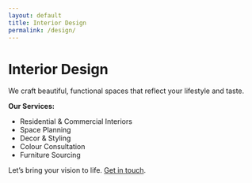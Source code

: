 ```yaml
---
layout: default
title: Interior Design
permalink: /design/
---
```


# Interior Design

We craft beautiful, functional spaces that reflect your lifestyle and taste.

**Our Services:**
- Residential & Commercial Interiors
- Space Planning
- Decor & Styling
- Colour Consultation
- Furniture Sourcing

Let’s bring your vision to life. [Get in touch](./contact).

